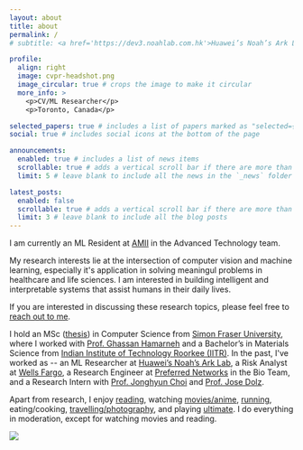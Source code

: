 ```yaml
---
layout: about
title: about
permalink: /
# subtitle: <a href='https://dev3.noahlab.com.hk'>Huawei’s Noah’s Ark Lab</a> CV/ML Researcher

profile:
  align: right
  image: cvpr-headshot.png
  image_circular: true # crops the image to make it circular
  more_info: >
    <p>CV/ML Researcher</p>
    <p>Toronto, Canada</p>

selected_papers: true # includes a list of papers marked as "selected={true}"
social: true # includes social icons at the bottom of the page

announcements:
  enabled: true # includes a list of news items
  scrollable: true # adds a vertical scroll bar if there are more than 3 news items
  limit: 5 # leave blank to include all the news in the `_news` folder

latest_posts:
  enabled: false
  scrollable: true # adds a vertical scroll bar if there are more than 3 new posts items
  limit: 3 # leave blank to include all the blog posts
---
```


<!-- I am currently a Machine Learning Researcher at [Huawei’s Noah’s Ark Lab](https://dev3.noahlab.com.hk) in the Embodied AI team. -->

I am currently an ML Resident at [AMII](https://www.amii.ca) in the Advanced Technology team.

My research interests lie at the intersection of computer vision and machine learning, especially it's application in solving meaningul problems in healthcare and life sciences.
I am interested in building intelligent and interpretable systems that assist humans in their daily lives.

If you are interested in discussing these research topics, please feel free to [reach out to me](mailto:ashishsinha108@gmail.com).

I hold an MSc ([thesis](https://summit.sfu.ca/item/38512)) in Computer Science from [Simon Fraser University](https://sfu.ca), where I worked with [Prof. Ghassan Hamarneh](https://www.medicalimageanalysis.com/about/ghassans-bio) and a Bachelor’s in Materials Science from [Indian Institute of Technology Roorkee (IITR)](https://www.iitr.ac.in/). In the past, I've worked as -- an ML Researcher at [Huawei’s Noah’s Ark Lab](https://dev3.noahlab.com.hk), a Risk Analyst at [Wells Fargo](https://wellsfargo.com/), a Research Engineer at [Preferred Networks](https://preferred.jp/en/) in the Bio Team, and a Research Intern with [Prof. Jonghyun Choi](https://ppolon.github.io) and [Prof. Jose Dolz](https://josedolz.github.io).

Apart from research, I enjoy [reading](https://goodreads.com/sinashish), watching [movies/anime](https://letterboxd.com/sinashish/), [running](https://www.strava.com/athletes/98067428), eating/cooking, [travelling/photography](https://instagram.com/_a.sinha_), and playing [ultimate](https://vul.ca). I do everything in moderation, except for watching movies and reading.

<a href="https://mapmyvisitors.com/web/1bze3"  title="Visit tracker"><img src="https://mapmyvisitors.com/map.png?d=y6-s0DCVphikyz-OKVVuIUNtGebYnqFisn6dcKIJDsY&cl=ffffff" /></a>